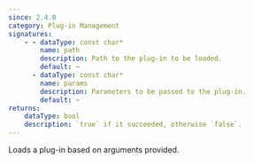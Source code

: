 ```yaml
---
since: 2.4.0
category: Plug-in Management
signatures:
    - - dataType: const char*
        name: path
        description: Path to the plug-in to be loaded.
        default: ~
      - dataType: const char*
        name: params
        description: Parameters to be passed to the plug-in.
        default: ~
returns:
    dataType: bool
    description: `true` if it succeeded, otherwise `false`.
---
```


Loads a plug-in based on arguments provided.
